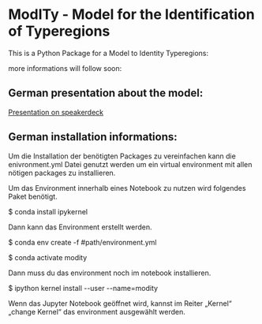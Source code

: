 # ModITy - Model for the Identification of Typeregions

This is a Python Package for a Model to Identity Typeregions:

more informations will follow soon:

## German presentation about the model:


[Presentation on speakerdeck](https://speakerdeck.com/nailend/modell-zur-ableitung-von-typregionen-der-energieversorgung)


## German installation informations:

Um die Installation der benötigten Packages zu vereinfachen kann die enivronment.yml Datei
genutzt werden um ein virtual environment mit allen nötigen packages zu installieren.

Um das Environment innerhalb eines Notebook zu nutzen wird folgendes Paket benötigt.

$ conda install ipykernel


Dann kann das Environment erstellt werden. 

$ conda env create -f #path/environment.yml

$ conda activate modity

Dann muss du das environment noch im notebook installieren.

$ ipython kernel install --user --name=modity

Wenn das Jupyter Notebook geöffnet wird, kannst im Reiter „Kernel“ „change Kernel“ das
environment ausgewählt werden.

